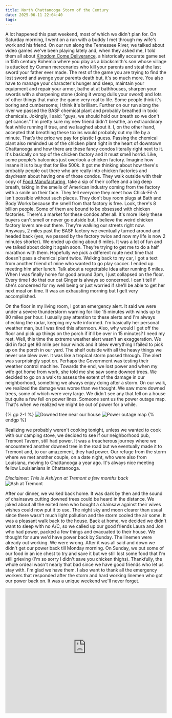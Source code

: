 ```yaml
---
title: North Chattanooga Storm of the Century
date: 2025-06-11 22:04:40
tags:
---
```


A lot happened this past weekend, most of which we didn't plan for. On Saturday morning, I went on a run with a buddy I met through my wife's work and his friend. On our run along the Tennessee River, we talked about video games we've been playing lately and, when they asked me, I told them all about [Kingdom Come Deliverance](https://en.wikipedia.org/wiki/Kingdom_Come:_Deliverance), a historically accurate game set in 15th century Bohemia where you play as a blacksmith's son whose village is attacked by Cuman mercenaries who kill your parents and steal the last sword your father ever made. The rest of the game you are trying to find the lost sword and avenge your parents death but, it's so much more. You also have to manage your character's hunger and sleep, maintain your equipment and repair your armor, bathe at at bathhouses, sharpen your swords with a sharpening stone (doing it wrong dulls your sword) and lots of other things that make the game very real to life. Some people think it's boring and cumbersome; I think it's brilliant. Further on our run along the river we passed the BASF chemical plant and probably breathed in toxic chemicals. Jokingly, I said: "guys, we should hold our breath so we don't get cancer." I'm pretty sure my new friend didn't breathe, an extraordinary feat while running if true, and we laughed about it. I, on the other hand, accepted that breathing these toxins would probably cut my life by a minute. That’s the price we pay for plastic I guess. Passing the chemical plant also reminded us of the chicken plant right in the heart of downtown Chattanooga and how there are these fancy condos literally right next to it. It's basically on top of the chicken factory and it must smell horrid. Like, some people's balconies just overlook a chicken factory. Imagine how insane it is to buy that for like 500k. It got me thinking about how there's probably people out there who are really into chicken factories and daydream about having one of those condos. They walk outside with their copy of [Food Manufacturing](https://www.foodmanufacturing.com), take a sip of their coffee and a big deep breath, taking in the smells of American industry coming from the factory with a smile on their face. They tell everyone they meet how Chick-Fil-A isn't possible without such places. They don't buy room plugs at Bath and Body Works because the smell from that factory is free. Look, there's 8 billion people. Some of them are bound to be obsessed with chicken factories. There's a market for these condos after all. It's more likely these buyers can't smell or never go outside but, I believe the weird chicken factory lovers are out there. They're walking our streets right now. Anyways, 2 miles past the BASF factory we eventually turned around and headed back (yes, we passed by the factory twice and now my life is now 2 minutes shorter). We ended up doing about 6 miles. It was a lot of fun and we talked about doing it again soon. They're trying to get me to do a half marathon with them. Hopefully we pick a different route next time that doesn't pass a chemical plant twice. Walking back to my car, I got a text from another friend of mine who wanted to go play soccer. I ended up meeting him after lunch. Talk about a regrettable idea after running 6 miles. When I was finally home for good around 3pm, I just collapsed on the floor. Every time I do that our cat Ginger is always so concerned. I can't tell if she's concerned for my well being or just worried if she'll be able to get her next meal on time. It was an exhausting morning but I gelt very accomplished.

On the floor in my living room, I got an emergency alert. It said we were under a severe thunderstorm warning for like 15 minutes with winds up to 80 miles per hour. I usually pay attention to these alerts and I'm always checking the radar, keeping my wife informed. I'm basically her personal weather man, but I was tired this afternoon. Also, why would I get off the floor and pick up things on the porch if it'll be over in 15 minutes? I need my rest. Well, this time the extreme weather alert wasn't an exaggeration. We did in fact get 80 mile per hour winds and it blew everything I failed to pick up on the porch in our yard. The shelf outside with all the heavy things we never use blew over. It was like a tropical storm passed through. The alert was surprisingly spot on. Perhaps the Government was testing their weather control machine. Towards the end, we lost power and when my wife got home from work, she told me she saw some downed trees. We decided to go on a walk to assess the extent of the damage in our neighborhood, something we always enjoy doing after a storm. On our walk, we realized the damage was worse than we thought. We saw more downed trees, some of which were very large. We didn't see any that fell on a house but quite a few fell on power lines. Someone sent us the power outage map. That's when we realized we might be out of power for a while.

{% gp 2-1 %}
![Downed tree near our house](/images/downed-tree.JPG)
![Power outage map](/images/power-outage-map.jpg)
{% endgp %}

Realizing we probably weren't cooking tonight, unless we wanted to cook with our camping stove, we decided to see if our neighborhood pub, Tremont Tavern, still had power. It was a treacherous journey where we encountered another downed tree in the road but we eventually made it to Tremont and, to our amazement, they had power. Our refuge from the storm where we met another couple, on a date night, who were also from Louisiana, moving to Chattanooga a year ago. It's always nice meeting fellow Louisianians in Chattanooga.

*Disclaimer: This is Ashlynn at Tremont a few months back*
![Ash at Tremont](/images/ash-at-tremont.jpg)

After our dinner, we walked back home. It was dark by then and the sound of chainsaws cutting downed trees could be heard in the distance. We joked about all the exited men who bought a chainsaw against their wives wishes could now put it to use. The night sky and moon clearer than usual since there wasn't much light pollution and the storm cooled the air some. It was a pleasant walk back to the house. Back at home, we decided we didn't want to sleep with no A/C, so we called up our good friends Laura and Jon who had power, packed a few things and evacuated to their house. We thought for sure we'd have power back by Sunday. The linemen were already out working. We were wrong. After it was all said and down we didn't get our power back till Monday morning. On Sunday, we put some of our food in an ice chest to try and save it but we still lost some food that I'm still grieving (I'm so sorry I didn't save you chicken thighs). Thankfully, the whole ordeal wasn't nearly that bad since we have good friends who let us stay with. I'm glad we have them. I also want to thank all the emergency workers that responded after the storm and hard working linemen who got our power back on. It was a unique weekend we'll never forget.

<iframe class="media-youtube-player" style="display: block; margin: 0 auto; width: 100%" id="media-youtube-HjVxbLf7clg" height="390" title="Glen Campbell – Wichita Lineman" src="https://www.youtube-nocookie.com/embed/HjVxbLf7clg?wmode=opaque&amp;controls=&amp;enablejsapi=1&amp;playerapiid=media-youtube-HjVxbLf7clg" name="Glen Campbell – Wichita Lineman" frameborder="0" allowfullscreen="">Glen Campbell &#8211; Wichita Lineman</iframe>
